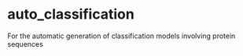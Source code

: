 # auto_classification
For the automatic generation of classification models involving protein sequences
